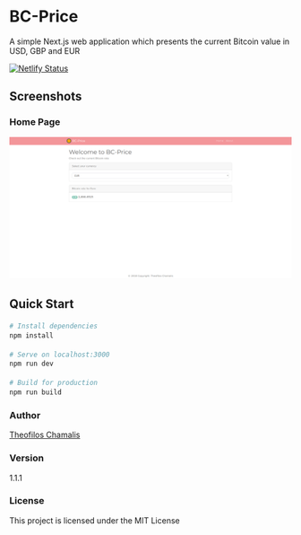 # BC-Price

A simple Next.js web application which presents the current Bitcoin value in USD, GBP and EUR

[![Netlify Status](https://api.netlify.com/api/v1/badges/c411ff08-c7ca-44ce-a9f4-ad91b470e3db/deploy-status)](https://app.netlify.com/sites/bc-pricing/deploys)

## Screenshots

<h3>Home Page</h3>
<img src="github-screenshots/homepage.png">

## Quick Start

``` bash
# Install dependencies
npm install

# Serve on localhost:3000
npm run dev

# Build for production
npm run build
```

### Author

[Theofilos Chamalis](http://cs.uoi.gr/~thchama)

### Version

1.1.1

### License

This project is licensed under the MIT License
